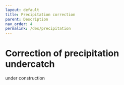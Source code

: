 ```yaml
---
layout: default
title: Precipitation correction
parent: Description
nav_order: 4
permalink: /des/precipitation
---
```


# Correction of precipitation undercatch

under construction
